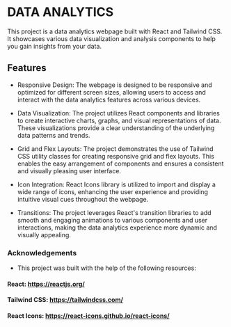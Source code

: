 # DATA ANALYTICS

This project is a data analytics webpage built with React and Tailwind CSS. It showcases various data visualization and analysis components to help you gain insights from your data.

## Features

- Responsive Design: The webpage is designed to be responsive and optimized for different screen sizes, allowing users to access and interact with the data analytics features across various devices.

- Data Visualization: The project utilizes React components and libraries to create interactive charts, graphs, and visual representations of data. These visualizations provide a clear understanding of the underlying data patterns and trends.

- Grid and Flex Layouts: The project demonstrates the use of Tailwind CSS utility classes for creating responsive grid and flex layouts. This enables the easy arrangement of components and ensures a consistent and visually pleasing user interface.

- Icon Integration: React Icons library is utilized to import and display a wide range of icons, enhancing the user experience and providing intuitive visual cues throughout the webpage.

- Transitions: The project leverages React's transition libraries to add smooth and engaging animations to various components and user interactions, making the data analytics experience more dynamic and visually appealing.

### Acknowledgements

- This project was built with the help of the following resources:

#### React: https://reactjs.org/

#### Tailwind CSS: https://tailwindcss.com/

#### React Icons: https://react-icons.github.io/react-icons/
